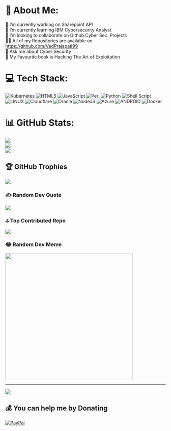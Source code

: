 # 📂 About Me:
🔭 I’m currently working on Sharepoint API<br>🌱 I’m currently learning IBM Cybersecurity Analyst<br>👯 I’m looking to collaborate on Github Cyber Sec. Projects<br>👨‍💻 All of my Repositories are available on https://github.com/VedPrajapati99<br>💬 Ask me about Cyber Security<br>📖 My Favourite book is Hacking The Art of Exploitation


# 💻 Tech Stack:
![Kubernetes](https://img.shields.io/badge/kubernetes-%23326ce5.svg?style=plastic&logo=kubernetes&logoColor=white) ![HTML5](https://img.shields.io/badge/html5-%23E34F26.svg?style=plastic&logo=html5&logoColor=white) ![JavaScript](https://img.shields.io/badge/javascript-%23323330.svg?style=plastic&logo=javascript&logoColor=%23F7DF1E) ![Perl](https://img.shields.io/badge/perl-%2339457E.svg?style=plastic&logo=perl&logoColor=white) ![Python](https://img.shields.io/badge/python-3670A0?style=plastic&logo=python&logoColor=ffdd54) ![Shell Script](https://img.shields.io/badge/shell_script-%23121011.svg?style=plastic&logo=gnu-bash&logoColor=white) ![LINUX](https://img.shields.io/badge/Linux-FCC624?style=plastic&logo=linux&logoColor=black) ![Cloudflare](https://img.shields.io/badge/Cloudflare-F38020?style=plastic&logo=Cloudflare&logoColor=white) ![Oracle](https://img.shields.io/badge/Oracle-F80000?style=plastic&logo=oracle&logoColor=white) ![NodeJS](https://img.shields.io/badge/node.js-6DA55F?style=plastic&logo=node.js&logoColor=white) ![Azure](https://img.shields.io/badge/azure-%230072C6.svg?style=plastic&logo=azure-devops&logoColor=white) ![ANDROID](https://img.shields.io/badge/android-%2320232a.svg?style=plastic&logo=android&logoColor=%a4c639) ![Docker](https://img.shields.io/badge/docker-%230db7ed.svg?style=plastic&logo=docker&logoColor=white)
# 📊 GitHub Stats:
![](https://github-readme-stats.vercel.app/api?username=VedPrajapati99&theme=tokyonight&hide_border=false&include_all_commits=true&count_private=false)<br/>
![](https://github-readme-streak-stats.herokuapp.com/?user=VedPrajapati99&theme=tokyonight&hide_border=false)<br/>
![](https://github-readme-stats.vercel.app/api/top-langs/?username=VedPrajapati99&theme=tokyonight&hide_border=false&include_all_commits=true&count_private=false&layout=compact)

## 🏆 GitHub Trophies
![](https://github-profile-trophy.vercel.app/?username=VedPrajapati99&theme=tokyonight&no-frame=false&no-bg=false&margin-w=4)

### ✍️ Random Dev Quote
![](https://quotes-github-readme.vercel.app/api?type=horizontal&theme=tokyonight)

### 🔝 Top Contributed Repo
![](https://github-contributor-stats.vercel.app/api?username=VedPrajapati99&limit=5&theme=tokyonight&combine_all_yearly_contributions=true)

### 😂 Random Dev Meme
<img src='https://randommeme-five.vercel.app/' style="height: 400px;"/>

---
[![](https://visitcount.itsvg.in/api?id=VedPrajapati99&icon=0&color=0)](https://visitcount.itsvg.in)

  ## 💰 You can help me by Donating
  [![PayPal](https://img.shields.io/badge/PayPal-00457C?style=for-the-badge&logo=paypal&logoColor=white)](https://paypal.me/paypal.me/VedPrajapati) 

